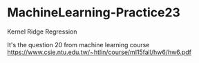 # MachineLearning-Practice23
 Kernel Ridge Regression

It's the question 20 from machine learning course https://www.csie.ntu.edu.tw/~htlin/course/ml15fall/hw6/hw6.pdf
